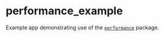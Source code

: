 # performance_example

Example app demonstrating use of the [`performance`][performance] package.

[performance]: https://github.com/creativecreatorormaybenot/performance/tree/main/performance
